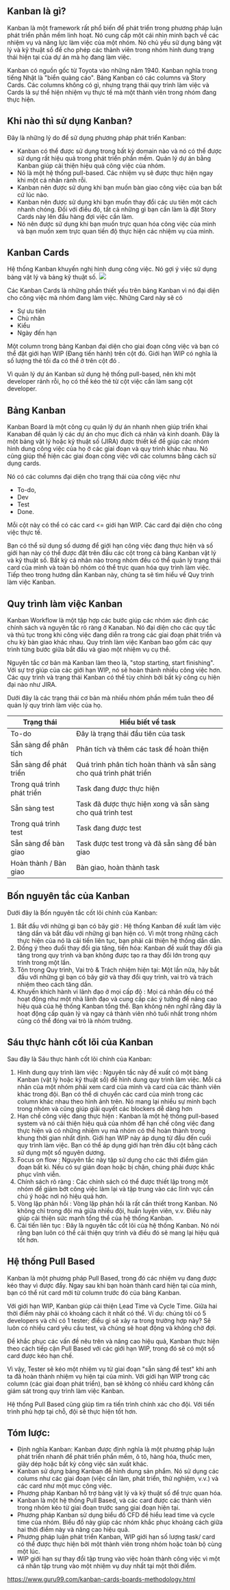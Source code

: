 ## Kanban là gì?
Kanban là một framework rất phổ biến để phát triển trong phương pháp luận phát triển phần mềm linh hoạt. Nó cung cấp một cái nhìn minh bạch về các nhiệm vụ và năng lực làm việc của một nhóm. Nó chủ yếu sử dụng bảng vật lý và kỹ thuật số để cho phép các thành viên trong nhóm hình dung trạng thái hiện tại của dự án mà họ đang làm việc.

Kanban có nguồn gốc từ Toyota vào những năm 1940. Kanban nghĩa trong tiếng Nhật là "biển quảng cáo". Bảng Kanban có các columns và Story Cards. Các columns không có gì, nhưng trạng thái quy trình làm việc và Cards là sự thể hiện nhiệm vụ thực tế mà một thành viên trong nhóm đang thực hiện.
## Khi nào thì sử dụng Kanban?
Đây là những lý do để sử dụng phương pháp phát triển Kanban:

* Kanban có thể được sử dụng trong bất kỳ domain nào và nó có thể được sử dụng rất hiệu quả trong phát triển phần mềm. Quản lý dự án bằng Kanban giúp cải thiện hiệu quả công việc của nhóm.
* Nó là một hệ thống pull-based. Các nhiệm vụ sẽ được thực hiện ngay khi một cá nhân rảnh rỗi.
* Kanban nên được sử dụng khi bạn muốn bàn giao công việc của bạn bất cứ lúc nào.
* Kanban nên được sử dụng khi bạn muốn thay đổi các ưu tiên một cách nhanh chóng. Đối với điều đó, tất cả những gì bạn cần làm là đặt Story Cards này lên đầu hàng đợi việc cần làm.
* Nó nên được sử dụng khi bạn muốn trực quan hóa công việc của mình và bạn muốn xem trực quan tiến độ thực hiện các nhiệm vụ của mình.

## Kanban Cards
Hệ thống Kanban khuyến nghị hình dung công việc. Nó gợi ý việc sử dụng bảng vật lý và bảng kỹ thuật số.
![](https://images.viblo.asia/3dca9337-1e32-4b1f-a5dd-aa313c81089d.png)

Các Kanban Cards là những phần thiết yếu trên bảng Kanban vì nó đại diện cho công việc mà nhóm đang làm việc. Những Card này sẽ có

* Sự ưu tiên
* Chủ nhân
* Kiểu
* Ngày đến hạn

Một column trong bảng Kanban đại diện cho giai đoạn công việc và bạn có thể đặt giới hạn WIP (Đang tiến hành) trên cột đó. Giới hạn WIP có nghĩa là số lượng thẻ tối đa có thể ở trên cột đó .

Vì quản lý dự án Kanban sử dụng hệ thống pull-based, nên khi một developer rảnh rỗi, họ có thể kéo thẻ từ cột việc cần làm sang cột developer.
## Bảng Kanban
Kanban Board là một công cụ quản lý dự án nhanh nhẹn giúp triển khai Kanaban để quản lý các dự án cho mục đích cá nhân và kinh doanh. Đây là một bảng vật lý hoặc kỹ thuật số (JIRA) được thiết kế để giúp các nhóm hình dung công việc của họ ở các giai đoạn và quy trình khác nhau. Nó cũng giúp thể hiện các giai đoạn công việc với các columns bằng cách sử dụng cards.

Nó có các columns đại diện cho trạng thái của công việc như

* To-do,
* Dev
* Test
* Done.

Mỗi cột này có thể có các card <= giới hạn WIP. Các card đại diện cho công việc thực tế.

Bạn có thể sử dụng số dương để giới hạn công việc đang thực hiện và số giới hạn này có thể được đặt trên đầu các cột trong cả bảng Kanban vật lý và kỹ thuật số. Bất kỳ cá nhân nào trong nhóm đều có thể quản lý trạng thái card của mình và toàn bộ nhóm có thể trực quan hóa quy trình làm việc. Tiếp theo trong hướng dẫn Kanban này, chúng ta sẽ tìm hiểu về Quy trình làm việc Kanban.
## Quy trình làm việc Kanban
Kanban Workflow là một tập hợp các bước giúp các nhóm xác định các chính sách và nguyên tắc rõ ràng ở Kanaban. Nó đại diện cho các quy tắc và thủ tục trong khi công việc đang diễn ra trong các giai đoạn phát triển và chu kỳ bàn giao khác nhau. Quy trình làm việc Kanban bao gồm các quy trình từng bước giữa bắt đầu và giao một nhiệm vụ cụ thể.

Nguyên tắc cơ bản mà Kanban làm theo là, "stop starting, start finishing". Với sự trợ giúp của các giới hạn WIP, nó sẽ hoàn thành nhiều công việc hơn. Các quy trình và trạng thái Kanban có thể tùy chỉnh bởi bất kỳ công cụ hiện đại nào như JIRA.

Dưới đây là các trạng thái cơ bản mà nhiều nhóm phần mềm tuân theo để quản lý quy trình làm việc của họ.



| Trạng thái | Hiểu biết về task |
| -------- | -------- | 
| To-do     | Đây là trạng thái đầu tiên của task   | 
| Sẵn sàng để phân tích     |    Phân tích và thêm các task để hoàn thiện  | 
| Sẵn sàng để phát triển     |   Quá trình phân tích hoàn thành và sẵn sàng cho quá trình phát triển   | 
| Trong quá trình phát triển     |  Task đang được thực hiện    | 
| Sẵn sàng test     | Task đã được thực hiện xong và sẵn sàng cho quá trình test     | 
| Trong quá trình test     |  Task đang được test    | 
| Sẵn sàng để bàn giao     | Task được test trong và đã sẵn sàng để bàn giao     | 
| Hoàn thành / Bàn giao   | Bàn giao, hoàn thành task     | 


## Bốn nguyên tắc của Kanban
Dưới đây là Bốn nguyên tắc cốt lõi chính của Kanban:

1. Bắt đầu với những gì bạn có bây giờ : Hệ thống Kanban đề xuất làm việc tăng dần và bắt đầu với những gì bạn hiện có. Vì một trong những cách thực hiện của nó là cải tiến liên tục, bạn phải cải thiện hệ thống dần dần.
1. Đồng ý theo đuổi thay đổi gia tăng, tiến hóa: Kanban đề xuất thay đổi gia tăng trong quy trình và bạn không được tạo ra thay đổi lớn trong quy trình trong một lần.
1. Tôn trọng Quy trình, Vai trò & Trách nhiệm hiện tại: Một lần nữa, hãy bắt đầu với những gì bạn có bây giờ và thay đổi quy trình, vai trò và trách nhiệm theo cách tăng dần.
1. Khuyến khích hành vi lãnh đạo ở mọi cấp độ : Mọi cá nhân đều có thể hoạt động như một nhà lãnh đạo và cung cấp các ý tưởng để nâng cao hiệu quả của hệ thống Kanban tổng thể. Bạn không nên nghĩ rằng đây là hoạt động cấp quản lý và ngay cả thành viên nhỏ tuổi nhất trong nhóm cũng có thể đóng vai trò là nhóm trưởng.

## Sáu thực hành cốt lõi của Kanban
Sau đây là Sáu thực hành cốt lõi chính của Kanban:

1. Hình dung quy trình làm việc : Nguyên tắc này đề xuất có một bảng Kanban (vật lý hoặc kỹ thuật số) để hình dung quy trình làm việc. Mỗi cá nhân của một nhóm phải xem card của mình và card của các thành viên khác trong đội. Bạn có thể di chuyển các card của mình trong các column khác nhau theo hình ảnh trên. Nó mang lại nhiều sự minh bạch trong nhóm và cũng giúp giải quyết các blockers dễ dàng hơn
1. Hạn chế công việc đang thực hiện : Kanban là một hệ thống pull-based system và nó cải thiện hiệu quả của nhóm để hạn chế công việc đang thực hiện và có những nhiệm vụ mà nhóm có thể hoàn thành trong khung thời gian nhất định. Giới hạn WIP này áp dụng từ đầu đến cuối quy trình làm việc. Bạn có thể áp dụng giới hạn trên đầu cột bằng cách sử dụng một số nguyên dương.
1. Focus on flow : Nguyên tắc này tập sử dụng cho các thời điểm gián đoạn bất kì. Nếu có sự gián đoạn hoặc bị chặn, chúng phải được khắc phục vĩnh viễn.
1. Chính sách rõ ràng : Các chính sách có thể được thiết lập trong một nhóm để giảm bớt công việc làm lại và tập trung vào các lĩnh vực cần chú ý hoặc nơi nó hiệu quả hơn.
1. Vòng lặp phản hồi : Vòng lặp phản hồi là rất cần thiết trong Kanban. Nó không chỉ trong đội mà giữa nhiều đội, huấn luyện viên, v.v. Điều này giúp cải thiện sức mạnh tổng thể của hệ thống Kanban.
1. Cải tiến liên tục : Đây là nguyên tắc cốt lõi của hệ thống Kanban. Nó nói rằng bạn luôn có thể cải thiện quy trình và điều đó sẽ mang lại hiệu quả tốt hơn.
## Hệ thống Pull Based
Kanban là một phương pháp Pull Based, trong đó các nhiệm vụ đang được kéo thay vì được đẩy. Ngay sau khi bạn hoàn thành card hiện tại của mình, bạn có thể rút card mới từ column trước đó của bảng Kanban.

Với giới hạn WIP, Kanban giúp cải thiện Lead Time và Cycle Time. Giữa hai thời điểm này phải có khoảng cách ít nhất có thể. Ví dụ: chúng tôi có 5 developers  và chỉ có 1 tester; điều gì sẽ xảy ra trong trường hợp này? Sẽ luôn có nhiều card yêu cầu test, và chúng sẽ hoạt động và không chờ đợi.

Để khắc phục các vấn đề nêu trên và nâng cao hiệu quả, Kanban thực hiện theo cách tiếp cận Pull Based với các giới hạn WIP, trong đó sẽ có một số card được kéo hạn chế.

Vì vậy, Tester sẽ kéo một nhiệm vụ từ giai đoạn "sẵn sàng để test" khi anh ta đã hoàn thành nhiệm vụ hiện tại của mình. Với giới hạn WIP trong các column (các giai đoạn phát triển), bạn sẽ không có nhiều card không cần giám sát trong quy trình làm việc Kanban.

Hệ thống Pull Based cũng giúp tìm ra tiến trình chính xác cho đội. Với tiến trình phù hợp tại chỗ, đội sẽ thực hiện tốt hơn.

## Tóm lược:
* Định nghĩa Kanban: Kanban được định nghĩa là một phương pháp luận phát triển nhanh để phát triển phần mềm, ô tô, hàng hóa, thuốc men, giày dép hoặc bất kỳ công việc sản xuất khác.
* Kanban sử dụng bảng Kanban để hình dung sản phẩm. Nó sử dụng các colums như các giai đoạn (việc cần làm, phát triển, thử nghiệm, v.v.) và các card như một mục công việc.
* Phương pháp Kanban hỗ trợ bảng vật lý và kỹ thuật số để trực quan hóa.
* Kanban là một hệ thống Pull Based, và các card được các thành viên trong nhóm kéo từ giai đoạn trước sang giai đoạn hiện tại.
* Phương pháp Kanban sử dụng biểu đồ CFD để hiểu lead time và cycle time của nhóm. Biểu đồ này giúp các nhóm khắc phục khoảng cách giữa hai thời điểm này và nâng cao hiệu quả.
* Phương pháp luận phát triển Kanban, WIP giới hạn số lượng task/ card có thể được thực hiện bởi một thành viên trong nhóm hoặc toàn bộ cùng một lúc.
* WIP giới hạn sự thay đổi tập trung vào việc hoàn thành công việc vì một cá nhân tập trung vào một nhiệm vụ duy nhất tại một thời điểm.


https://www.guru99.com/kanban-cards-boards-methodology.html